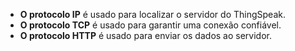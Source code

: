 * **O protocolo IP** é usado para localizar o servidor do ThingSpeak.
* **O protocolo TCP** é usado para garantir uma conexão confiável.
* **O protocolo HTTP** é usado para enviar os dados ao servidor.
